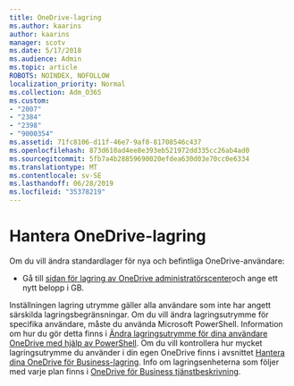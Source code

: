 ```yaml
---
title: OneDrive-lagring
ms.author: kaarins
author: kaarins
manager: scotv
ms.date: 5/17/2018
ms.audience: Admin
ms.topic: article
ROBOTS: NOINDEX, NOFOLLOW
localization_priority: Normal
ms.collection: Adm_O365
ms.custom:
- "2007"
- "2384"
- "2398"
- "9000354"
ms.assetid: 71fc8106-d11f-46e7-9af0-81708546c437
ms.openlocfilehash: 873d610ad4ee8e393eb521972dd335cc26ab4ad0
ms.sourcegitcommit: 5fb7a4b28859690020efdea630d03e70cc0e6334
ms.translationtype: MT
ms.contentlocale: sv-SE
ms.lasthandoff: 06/28/2019
ms.locfileid: "35378219"
---
```

# <a name="manage-your-onedrive-storage"></a>Hantera OneDrive-lagring

Om du vill ändra standardlager för nya och befintliga OneDrive-användare:
  
- Gå till [sidan för lagring av OneDrive administratörscenter](https://admin.onedrive.com/?v=StorageSettings)och ange ett nytt belopp i GB.

Inställningen lagring utrymme gäller alla användare som inte har angett särskilda lagringsbegränsningar. Om du vill ändra lagringsutrymme för specifika användare, måste du använda Microsoft PowerShell. Information om hur du gör detta finns i [Ändra lagringsutrymme för dina användare OneDrive med hjälp av PowerShell](https://go.microsoft.com/fwlink/?linkid=866402). Om du vill kontrollera hur mycket lagringsutrymme du använder i din egen OneDrive finns i avsnittet [Hantera dina OneDrive för Business-lagring](https://go.microsoft.com/fwlink/?linkid=866429). Info om lagringsenheterna som följer med varje plan finns i [OneDrive för Business tjänstbeskrivning](https://go.microsoft.com/fwlink/p/?LinkID=826071).
  